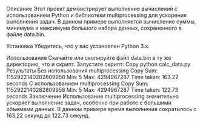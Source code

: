 Описание
Этот проект демонстрирует выполнение вычислений с использованием Python и библиотеки multiprocessing для ускорения выполнения задач. В данном примере выполняется вычисление суммы, минимума и максимума большого набора данных, сохраненного в файле data.bin.

Установка
Убедитесь, что у вас установлен Python 3.x.

Использование
Скачайте или скопируйте файл data.bin в ту же директорию, что и скрипт.
Запустите скрипт:
Copy
python calc_data.py
Результаты
Без использования multiprocessing
Copy
Sum: 1152922140282809958
Min: 5
Max: 4294967287
Time taken: 163.22 seconds
С использованием multiprocessing
Copy
Sum: 1152922140282809958
Min: 5
Max: 4294967287
Time taken: 122.73 seconds
Заключение
Использование multiprocessing значительно ускоряет выполнение задач, особенно при работе с большими объемами данных. В данном примере время выполнения сократилось с 163.22 секунд до 122.73 секунд.

